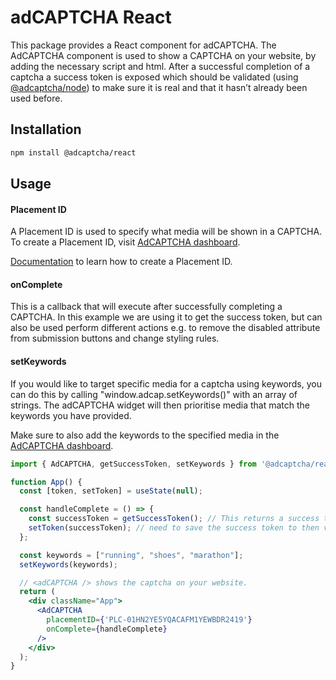 # adCAPTCHA React

This package provides a React component for adCAPTCHA. The AdCAPTCHA component is used to show a CAPTCHA on your website, by adding the necessary script and html. After a successful completion of a captcha a success token is exposed which should be validated (using [@adcaptcha/node](/packages/node/README.md)) to make sure it is real and that it hasn’t already been used before.

## Installation

```bash
npm install @adcaptcha/react
```

## Usage

#### Placement ID
A Placement ID is used to specify what media will be shown in a CAPTCHA. To create a Placement ID, visit [AdCAPTCHA dashboard](https://app.adcaptcha.com/login). 

[Documentation](https://docs.adcaptcha.com/wordpress) to learn how to create a Placement ID.

#### onComplete
This is a callback that will execute after successfully completing a CAPTCHA. In this example we are using it to get the success token, but can also be used perform different actions e.g. to remove the disabled attribute from submission buttons and change styling rules.

#### setKeywords
If you would like to target specific media for a captcha using keywords, you can do this 
by calling "window.adcap.setKeywords()" with an array of strings. The adCAPTCHA widget 
will then prioritise media that match the keywords you have provided.

Make sure to also add the keywords to the specified media in the [AdCAPTCHA dashboard](https://app.adcaptcha.com/login). 

```jsx
import { AdCAPTCHA, getSuccessToken, setKeywords } from '@adcaptcha/react';

function App() {
  const [token, setToken] = useState(null);

  const handleComplete = () => {
    const successToken = getSuccessToken(); // This returns a success token after successfully completing a CAPTCHA.
    setToken(successToken); // need to save the success token to then verify it.
  };

  const keywords = ["running", "shoes", "marathon"];
  setKeywords(keywords);

  // <adCAPTCHA /> shows the captcha on your website.
  return (
    <div className="App">
      <AdCAPTCHA
        placementID={'PLC-01HN2YE5YQACAFM1YEWBDR2419'}
        onComplete={handleComplete}
      />
    </div>
  );
}
```
